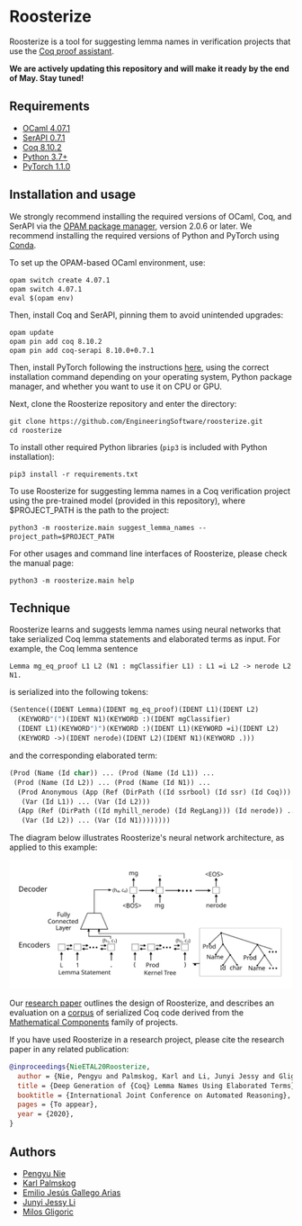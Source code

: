 # Roosterize

Roosterize is a tool for suggesting lemma names in verification
projects that use the [Coq proof assistant](https://coq.inria.fr).

<b>We are actively updating this repository and will make it ready by
the end of May. Stay tuned!</b>

## Requirements

- [OCaml 4.07.1](https://ocaml.org)
- [SerAPI 0.7.1](https://github.com/ejgallego/coq-serapi)
- [Coq 8.10.2](https://coq.inria.fr/download)
- [Python 3.7+](https://www.python.org)
- [PyTorch 1.1.0](https://pytorch.org/get-started/previous-versions/#v110)

## Installation and usage

We strongly recommend installing the required versions of OCaml, Coq,
and SerAPI via the [OPAM package manager](https://opam.ocaml.org),
version 2.0.6 or later.  We recommend installing the required versions
of Python and PyTorch using [Conda](https://docs.conda.io/en/latest/).

To set up the OPAM-based OCaml environment, use:
```
opam switch create 4.07.1
opam switch 4.07.1
eval $(opam env)
```
Then, install Coq and SerAPI, pinning them to avoid unintended upgrades:
```
opam update
opam pin add coq 8.10.2
opam pin add coq-serapi 8.10.0+0.7.1
```

Then, install PyTorch following the instructions
[here](https://pytorch.org/get-started/previous-versions/#v110), using
the correct installation command depending on your operating system,
Python package manager, and whether you want to use it on CPU or GPU.

Next, clone the Roosterize repository and enter the directory:
```
git clone https://github.com/EngineeringSoftware/roosterize.git
cd roosterize
```

To install other required Python libraries (`pip3` is included with
Python installation):
```
pip3 install -r requirements.txt
```

To use Roosterize for suggesting lemma names in a Coq verification
project using the pre-trained model (provided in this repository),
where $PROJECT_PATH is the path to the project:
```
python3 -m roosterize.main suggest_lemma_names --project_path=$PROJECT_PATH
```

For other usages and command line interfaces of Roosterize, please
check the manual page:
```
python3 -m roosterize.main help
```

## Technique

Roosterize learns and suggests lemma names using neural networks
that take serialized Coq lemma statements and elaborated terms as input.
For example, the Coq lemma sentence
```coq
Lemma mg_eq_proof L1 L2 (N1 : mgClassifier L1) : L1 =i L2 -> nerode L2 N1.
```
is serialized into the following tokens:
```lisp
(Sentence((IDENT Lemma)(IDENT mg_eq_proof)(IDENT L1)(IDENT L2)
  (KEYWORD"(")(IDENT N1)(KEYWORD :)(IDENT mgClassifier)
  (IDENT L1)(KEYWORD")")(KEYWORD :)(IDENT L1)(KEYWORD =i)(IDENT L2)
  (KEYWORD ->)(IDENT nerode)(IDENT L2)(IDENT N1)(KEYWORD .)))
```
and the corresponding elaborated term:
```lisp
(Prod (Name (Id char)) ... (Prod (Name (Id L1)) ...
 (Prod (Name (Id L2)) ... (Prod (Name (Id N1)) ...
  (Prod Anonymous (App (Ref (DirPath ((Id ssrbool) (Id ssr) (Id Coq))) (Id eq_mem)) ...
   (Var (Id L1)) ... (Var (Id L2)))
  (App (Ref (DirPath ((Id myhill_nerode) (Id RegLang))) (Id nerode)) ...
   (Var (Id L2)) ... (Var (Id N1))))))))
```

The diagram below illustrates Roosterize's neural network
architecture, as applied to this example:

<img src="seqtoseq-arch.svg" width="700" title="Roosterize architecture">

Our [research paper][arxiv-paper] outlines the design of Roosterize,
and describes an evaluation on a [corpus][math-comp-corpus]
of serialized Coq code derived from the [Mathematical Components][math-comp-website]
family of projects.

If you have used Roosterize in a research project, please cite
the research paper in any related publication:
```bibtex
@inproceedings{NieETAL20Roosterize,
  author = {Nie, Pengyu and Palmskog, Karl and Li, Junyi Jessy and Gligoric, Milos},
  title = {Deep Generation of {Coq} Lemma Names Using Elaborated Terms},
  booktitle = {International Joint Conference on Automated Reasoning},
  pages = {To appear},
  year = {2020},
}
```

[arxiv-paper]: https://arxiv.org/abs/2004.07761
[math-comp-corpus]: https://github.com/EngineeringSoftware/math-comp-corpus
[math-comp-website]: https://math-comp.github.io

## Authors

- [Pengyu Nie](https://cozy.ece.utexas.edu/~pynie/)
- [Karl Palmskog](https://setoid.com)
- [Emilio Jesús Gallego Arias](https://www.irif.fr/~gallego/)
- [Junyi Jessy Li](http://jessyli.com)
- [Milos Gligoric](http://users.ece.utexas.edu/~gligoric/)
